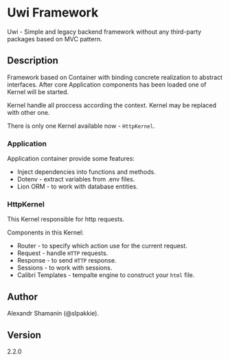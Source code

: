 # Uwi Framework

Uwi - Simple and legacy backend framework without any third-party packages based on MVC pattern.

## Description

Framework based on Container with binding concrete realization to abstract interfaces.
After core Application components has been loaded one of Kernel will be started.

Kernel handle all proccess according the context. Kernel may be replaced with other one.

There is only one Kernel available now - `HttpKernel`.

### Application

Application container provide some features:

-   Inject dependencies into functions and methods.
-   Dotenv - extract variables from .env files.
-   Lion ORM - to work with database entities.

### HttpKernel

This Kernel responsible for http requests.

Components in this Kernel:

-   Router - to specify which action use for the current request.
-   Request - handle `HTTP` requests.
-   Response - to send `HTTP` response.
-   Sessions - to work with sessions.
-   Calibri Templates - tempalte engine to construct your `html` file.

## Author

Alexandr Shamanin (@slpakkie).

## Version

2.2.0
